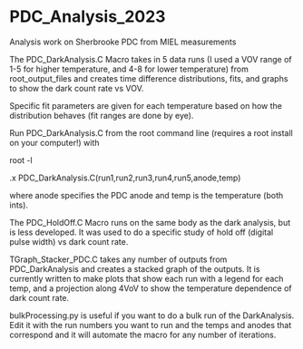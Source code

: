 # PDC_Analysis_2023
Analysis work on Sherbrooke PDC from MIEL measurements

The PDC_DarkAnalysis.C Macro takes in 5 data runs (I used a VOV range of 1-5 for higher temperature, 
and 4-8 for lower temperature) from root_output_files and creates time difference distributions, 
fits, and graphs to show the dark count rate vs VOV. 

Specific fit parameters are given for each temperature based on how the distribution behaves (fit ranges are done by eye). 

Run PDC_DarkAnalysis.C from the root command line (requires a root install on your computer!) with

root -l

.x PDC_DarkAnalysis.C(run1,run2,run3,run4,run5,anode,temp)

where anode specifies the PDC anode and temp is the temperature (both ints). 

The PDC_HoldOff.C Macro runs on the same body as the dark analysis, but is less developed. 
It was used to do a specific study of hold off (digital pulse width) vs dark count rate.

TGraph_Stacker_PDC.C takes any number of outputs from PDC_DarkAnalysis and creates a stacked graph of the outputs.
It is currently written to make plots that show each run with a legend for each temp, and a projection along 4VoV to show the temperature dependence of dark count rate.

bulkProcessing.py is useful if you want to do a bulk run of the DarkAnalysis. Edit it with the run numbers you want to run and the temps and anodes that correspond 
and it will automate the macro for any number of iterations.
